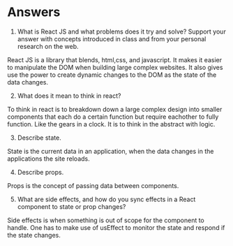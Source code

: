 # Answers

1. What is React JS and what problems does it try and solve? Support your answer with concepts introduced in class and from your personal research on the web.

React JS is a library that blends, html,css, and javascript. It makes it easier to manipulate the DOM when building large complex websites. It also gives use the power to create dynamic changes to the DOM as the state of the data changes. 

2. What does it mean to think in react?

To think in react is to breakdown down a large complex design into smaller components that each do a certain function but require eachother to fully function. Like the gears in a clock. It is to think in the abstract with logic.

3. Describe state.

State is the current data in an application, when the data changes in the applications the site reloads. 

4. Describe props.

Props is the concept of passing data between components.

5. What are side effects, and how do you sync effects in a React component to state or prop changes?

Side effects is when something is out of scope for the component to handle. One has to make use of usEffect to monitor the state and respond if the state changes. 